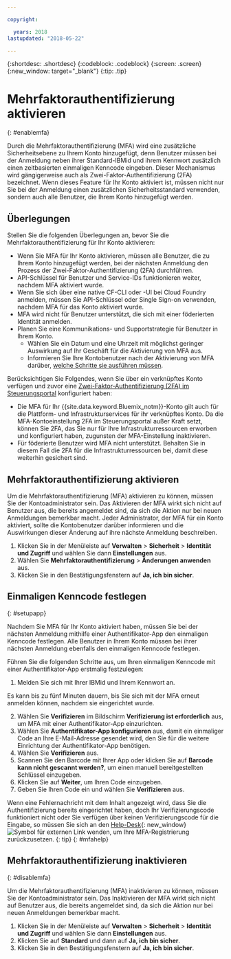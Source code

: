 ```yaml
---

copyright:

  years: 2018
lastupdated: "2018-05-22"

---
```


{:shortdesc: .shortdesc}
{:codeblock: .codeblock}
{:screen: .screen}
{:new_window: target="_blank"}
{:tip: .tip}

# Mehrfaktorauthentifizierung aktivieren
{: #enablemfa}

Durch die Mehrfaktorauthentifizierung (MFA) wird eine zusätzliche Sicherheitsebene zu Ihrem Konto hinzugefügt, denn Benutzer müssen bei der Anmeldung neben ihrer Standard-IBMid und ihrem Kennwort zusätzlich einen zeitbasierten einmaligen Kenncode eingeben. Dieser Mechanismus wird gängigerweise auch als Zwei-Faktor-Authentifizierung (2FA) bezeichnet. Wenn dieses Feature für Ihr Konto aktiviert ist, müssen nicht nur Sie bei der Anmeldung einen zusätzlichen Sicherheitsstandard verwenden, sondern auch alle Benutzer, die Ihrem Konto hinzugefügt werden.

## Überlegungen

Stellen Sie die folgenden Überlegungen an, bevor Sie die Mehrfaktorauthentifizierung für Ihr Konto aktivieren:

* Wenn Sie MFA für Ihr Konto aktivieren, müssen alle Benutzer, die zu Ihrem Konto hinzugefügt werden, bei der nächsten Anmeldung den Prozess der Zwei-Faktor-Authentifizierung (2FA) durchführen.
* API-Schlüssel für Benutzer und Service-IDs funktionieren weiter, nachdem MFA aktiviert wurde.
* Wenn Sie sich über eine native CF-CLI oder -UI bei Cloud Foundry anmelden, müssen Sie API-Schlüssel oder Single Sign-on verwenden, nachdem MFA für das Konto aktiviert wurde.
* MFA wird nicht für Benutzer unterstützt, die sich mit einer föderierten Identität anmelden.
* Planen Sie eine Kommunikations- und Supportstrategie für Benutzer in Ihrem Konto.
  * Wählen Sie ein Datum und eine Uhrzeit mit möglichst geringer Auswirkung auf Ihr Geschäft für die Aktivierung von MFA aus.
  * Informieren Sie Ihre Kontobenutzer nach der Aktivierung von MFA darüber, [welche Schritte sie ausführen müssen](mfa.html#setupapp).
  
Berücksichtigen Sie Folgendes, wenn Sie über ein verknüpftes Konto verfügen und zuvor eine [Zwei-Faktor-Authentifizierung (2FA) im Steuerungsportal](/docs/customer-portal/cpenable2fa.html#customerportal_2fa) konfiguriert haben:

* Die MFA für Ihr {{site.data.keyword.Bluemix_notm}}-Konto gilt auch für die Plattform- und Infrastrukturservices für ihr verknüpftes Konto. Da die MFA-Kontoeinstellung 2FA im Steuerungsportal außer Kraft setzt, können Sie 2FA, das Sie nur für Ihre Infrastrukturressourcen erworben und konfiguriert haben, zugunsten der MFA-Einstellung inaktivieren.
* Für föderierte Benutzer wird MFA nicht unterstützt. Behalten Sie in diesem Fall die 2FA für die Infrastrukturressourcen bei, damit diese weiterhin gesichert sind.

## Mehrfaktorauthentifizierung aktivieren

Um die Mehrfaktorauthentifizierung (MFA) aktivieren zu können, müssen Sie der Kontoadministrator sein. Das Aktivieren der MFA wirkt sich nicht auf Benutzer aus, die bereits angemeldet sind, da sich die Aktion nur bei neuen Anmeldungen bemerkbar macht. Jeder Administrator, der MFA für ein Konto aktiviert, sollte die Kontobenutzer darüber informieren und die Auswirkungen dieser Änderung auf ihre nächste Anmeldung beschreiben. 

1. Klicken Sie in der Menüleiste auf **Verwalten** &gt; **Sicherheit** &gt; **Identität und Zugriff** und wählen Sie dann **Einstellungen** aus.
2. Wählen Sie **Mehrfaktorauthentifizierung** &gt; **Änderungen anwenden** aus.
3. Klicken Sie in den Bestätigungsfenstern auf **Ja, ich bin sicher**.

## Einmaligen Kenncode festlegen
{: #setupapp}

Nachdem Sie MFA für Ihr Konto aktiviert haben, müssen Sie bei der nächsten Anmeldung mithilfe einer Authentifikator-App den einmaligen Kenncode festlegen. Alle Benutzer in Ihrem Konto müssen bei ihrer nächsten Anmeldung ebenfalls den einmaligen Kenncode festlegen. 

Führen Sie die folgenden Schritte aus, um Ihren einmaligen Kenncode mit einer Authentifikator-App erstmalig festzulegen:

1. Melden Sie sich mit Ihrer IBMid und Ihrem Kennwort an. 

Es kann bis zu fünf Minuten dauern, bis Sie sich mit der MFA erneut anmelden können, nachdem sie eingerichtet wurde.

2. Wählen Sie **Verifizieren** im Bildschirm **Verifizierung ist erforderlich** aus, um MFA mit einer Authentifikator-App einzurichten.
3. Wählen Sie **Authentifikator-App konfigurieren** aus, damit ein einmaliger Code an Ihre E-Mail-Adresse gesendet wird, den Sie für die weitere Einrichtung der Authentifikator-App benötigen.
4. Wählen Sie **Verifizieren** aus.
5. Scannen Sie den Barcode mit Ihrer App oder klicken Sie auf **Barcode kann nicht gescannt werden?**, um einen manuell bereitgestellten Schlüssel einzugeben. 
6. Klicken Sie auf **Weiter**, um Ihren Code einzugeben.
7. Geben Sie Ihren Code ein und wählen Sie **Verifizieren** aus. 

Wenn eine Fehlernachricht mit dem Inhalt angezeigt wird, dass Sie die Authentifizierung bereits eingerichtet haben, doch Ihr Verifizierungscode funktioniert nicht oder Sie verfügen über keinen Verifizierungscode für die Eingabe, so müssen Sie sich an den [Help-Desk](https://www.ibm.com/ibmid/myibm/help/us/helpdesk.html){: new_window} ![Symbol für externen Link](../icons/launch-glyph.svg "Symbol für externen Link") wenden, um Ihre MFA-Registrierung zurückzusetzen.
{: tip}
{: #mfahelp}


## Mehrfaktorauthentifizierung inaktivieren
{: #disablemfa}

Um die Mehrfaktorauthentifizierung (MFA) inaktivieren zu können, müssen Sie der Kontoadministrator sein. Das Inaktivieren der MFA wirkt sich nicht auf Benutzer aus, die bereits angemeldet sind, da sich die Aktion nur bei neuen Anmeldungen bemerkbar macht. 

1. Klicken Sie in der Menüleiste auf **Verwalten** &gt; **Sicherheit** &gt; **Identität und Zugriff** und wählen Sie dann **Einstellungen** aus.
2. Klicken Sie auf **Standard** und dann auf **Ja, ich bin sicher**.
3. Klicken Sie in den Bestätigungsfenstern auf **Ja, ich bin sicher**.
